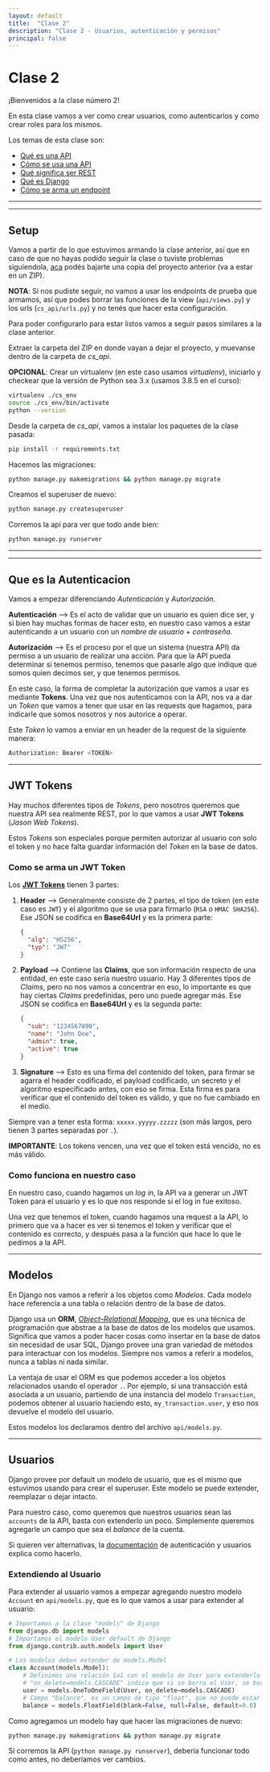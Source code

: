 ```yaml
---
layout: default
title:  "Clase 2"
description: "Clase 2 - Usuarios, autenticación y permisos"
principal: false
---
```


# Clase 2

¡Bienvenidos a la clase número 2!

En esta clase vamos a ver como crear usuarios, como autenticarlos y como crear roles para los mismos.

Los temas de esta clase son:
  * [Qué es una API](#que-es-una-api)
  * [Cómo se usa una API](#como-se-usa-una-api)
  * [Qué significa ser REST](#que-significa-ser-rest)
  * [Qué es Django](#que-es-django)
  * [Cómo se arma un endpoint](#como-se-arma-un-endpoint)

***
***

## Setup

Vamos a partir de lo que estuvimos armando la clase anterior, así que en caso de que no hayas podido seguir la clase o tuviste problemas siguiendola, [aca](bases/base-clase-2.zip) podés bajarte una copia del proyecto anterior (va a estar en un ZIP).

**NOTA**: Si nos pudiste seguir, no vamos a usar los endpoints de prueba que armamos, así que podes borrar las funciones de la view (`api/views.py`) y los urls (`cs_api/urls.py`) y no tenés que hacer esta configuración.

Para poder configurarlo para estar listos vamos a seguir pasos similares a la clase anterior.

Extraer la carpeta del ZIP en donde vayan a dejar el proyecto, y muevanse dentro de la carpeta de *cs_api*.

**OPCIONAL**: Crear un virtualenv (en este caso usamos *virtualenv*), iniciarlo y checkear que la versión de Python sea 3.x (usamos 3.8.5 en el curso):
```bash
virtualenv ./cs_env
source ./cs_env/bin/activate
python --version
```

Desde la carpeta de *cs_api*, vamos a instalar los paquetes de la clase pasada:
```bash
pip install -r requirements.txt
```

Hacemos las migraciones:
```bash
python manage.py makemigrations && python manage.py migrate
```

Creamos el superuser de nuevo:
```bash
python manage.py createsuperuser
```

Corremos la api para ver que todo ande bien:
```bash
python manage.py runserver
```

***
***

## Que es la Autenticacion

Vamos a empezar diferenciando *Autenticación* y *Autorización*.

**Autenticación** --> Es el acto de validar que un usuario es quien dice ser, y si bien hay muchas formas de hacer esto, en nuestro caso vamos a estar autenticando a un usuario con un *nombre de usuario* + *contraseña*.

**Autorización** --> Es el proceso por el que un sistema (nuestra API) da permiso a un usuario de realizar una acción. Para que la API pueda determinar si tenemos permiso, tenemos que pasarle algo que indique que somos quien decimos ser, y que tenemos permisos.

En este caso, la forma de completar la autorización que vamos a usar es mediante **Tokens**. Una vez que nos autenticamos con la API, nos va a dar un *Token* que vamos a tener que usar en las requests que hagamos, para indicarle que somos nosotros y nos autorice a operar.

Este *Token* lo vamos a enviar en un header de la request de la siguiente manera: 
```bash
Authorization: Bearer <TOKEN>
```

***

## JWT Tokens

Hay muchos diferentes tipos de *Tokens*, pero nosotros queremos que nuestra API sea realmente REST, por lo que vamos a usar **JWT Tokens** (*Jason Web Tokens*).

Estos *Tokens* son especiales porque permiten autorizar al usuario con solo el token y no hace falta guardar información del *Token* en la base de datos.

### Como se arma un JWT Token

Los [**JWT Tokens**](https://jwt.io/introduction) tienen 3 partes:
1. **Header** --> Generalmente consiste de 2 partes, el tipo de token (en este caso es `JWT`) y el algoritmo que se usa para firmarlo (`RSA` o `HMAC SHA256`). Ese JSON se codifica en **Base64Url** y es la primera parte:
    ```json
    {
      "alg": "HS256",
      "typ": "JWT"
    }
    ```
2. **Payload** --> Contiene las **Claims**, que son información respecto de una entidad, en este caso sería nuestro usuario. Hay 3 diferentes tipos de *Claims*, pero no nos vamos a concentrar en eso, lo importante es que hay ciertas *Claims* predefinidas, pero uno puede agregar más. Ese JSON se codifica en **Base64Url** y es la segunda parte:
    ```json
    {
      "sub": "1234567890",
      "name": "John Doe",
      "admin": true,
      "active": true
    }
    ```
3. **Signature** --> Esto es una firma del contenido del token, para firmar se agarra el header codificado, el payload codificado, un secreto y el algoritmo especificado antes, con eso se firma. Esta firma es para verificar que el contenido del token es válido, y que no fue cambiado en el medio.

Siempre van a tener esta forma: `xxxxx.yyyyy.zzzzz` (son más largos, pero tienen 3 partes separadas por `.`).

**IMPORTANTE**: Los tokens vencen, una vez que el token está vencido, no es más válido.

### Como funciona en nuestro caso

En nuestro caso, cuando hagamos un *log in*, la API va a generar un JWT Token para el usuario y es lo que nos responde si el log in fue exitoso.

Una vez que tenemos el token, cuando hagamos una request a la API, lo primero que va a hacer es ver si tenemos el token y verificar que el contenido es correcto, y después pasa a la función que hace lo que le pedimos a la API.

***

## Modelos

En Django nos vamos a referir a los objetos como *Modelos*. Cada modelo hace referencia a una tabla o relación dentro de la base de datos.

Django usa un **ORM**, [*Object–Relational Mapping*](https://en.wikipedia.org/wiki/Object%E2%80%93relational_mapping), que es una técnica de programación que abstrae a la base de datos de los modelos que usamos. Significa que vamos a poder hacer cosas como insertar en la base de datos sin necesidad de usar SQL, Django provee una gran variedad de métodos para interactuar con los modelos. Siempre nos vamos a referir a modelos, nunca a tablas ni nada similar.

La ventaja de usar el ORM es que podemos acceder a los objetos relacionados usando el operador `.`. Por ejemplo, si una transacción está asociada a un usuario, partiendo de una instancia del modelo `Transaction`, podemos obtener al usuario haciendo esto, `my_transaction.user`, y eso nos devuelve el modelo del usuario.

Estos modelos los declaramos dentro del archivo `api/models.py`.

***

## Usuarios

Django provee por default un modelo de usuario, que es el mismo que estuvimos usando para crear el superuser. Este modelo se puede extender, reemplazar o dejar intacto.

Para nuestro caso, como queremos que nuestros usuarios sean las `accounts` de la API, basta con extenderlo un poco. Simplemente queremos agregarle un campo que sea el *balance* de la cuenta.

Si quieren ver alternativas, la [documentación](https://docs.djangoproject.com/en/3.1/topics/auth/customizing/) de autenticación y usuarios explica como hacerlo.

### Extendiendo al Usuario

Para extender al usuario vamos a empezar agregando nuestro modelo `Account` en `api/models.py`, que es lo que vamos a usar para extender al usuario:
```python
# Importamos a la clase "models" de Django
from django.db import models
# Importamos el modelo User default de Django
from django.contrib.auth.models import User

# Los modelos deben extender de models.Model
class Account(models.Model):
    # Definimos una relación 1a1 con el modelo de User para extenderlo
    # "on_delete=models.CASCADE" indica que si se borra el User, se borra el Account, y vice versa
    user = models.OneToOneField(User, on_delete=models.CASCADE)
    # Campo "balance", es un campo de tipo "float", que no puede estar vacío ni nulo, y por default se pone en 0
    balance = models.FloatField(blank=False, null=False, default=0.0)
```

Como agregamos un modelo hay que hacer las migraciones de nuevo:
```bash
python manage.py makemigrations && python manage.py migrate
```

Si corremos la API (`python manage.py runserver`), debería funcionar todo como antes, no deberíamos ver cambios.